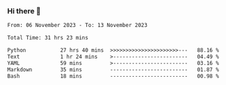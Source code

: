 ### Hi there 👋

<!--
**ututono/ututono** is a ✨ _special_ ✨ repository because its `README.md` (this file) appears on your GitHub profile.

Here are some ideas to get you started:

- 🔭 I’m currently working on ...
- 🌱 I’m currently learning ...
- 👯 I’m looking to collaborate on ...
- 🤔 I’m looking for help with ...
- 💬 Ask me about ...
- 📫 How to reach me: ...
- 😄 Pronouns: ...
- ⚡ Fun fact: ...
-->



<!--START_SECTION:waka-->

```txt
From: 06 November 2023 - To: 13 November 2023

Total Time: 31 hrs 23 mins

Python           27 hrs 40 mins  >>>>>>>>>>>>>>>>>>>>>>---   88.16 %
Text             1 hr 24 mins    >------------------------   04.49 %
YAML             59 mins         >------------------------   03.16 %
Markdown         35 mins         -------------------------   01.87 %
Bash             18 mins         -------------------------   00.98 %
```

<!--END_SECTION:waka-->
